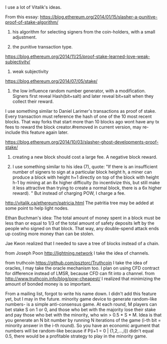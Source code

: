 I use a lot of Vitalik's ideas.

From this essay: https://blog.ethereum.org/2014/01/15/slasher-a-punitive-proof-of-stake-algorithm/

1) his algorithm for selecting signers from the coin-holders, with a small adjustment. 

2) the punitive transaction type. 

https://blog.ethereum.org/2014/11/25/proof-stake-learned-love-weak-subjectivity/

1) weak subjectivity 

https://blog.ethereum.org/2014/07/05/stake/

1) the low influence random number generator, with a modification. Signers first reveal Hash(bit+salt) and later reveal bit+salt when they collect their reward.


I use something similar to Daniel Larimer's transactions as proof of stake. Every transaction must reference the hash of one of the 10 most recent blocks. That way forks that start more than 10 blocks ago wont have any tx fees to reward the block creator.#removed in current version, may re-include this feature again later.

https://blog.ethereum.org/2014/10/03/slasher-ghost-developments-proof-stake/

1) creating a new block should cost a large fee. A negative block reward. 

2) I use something similar to his idea (7), quote: "If there is an insufficient number of signers to sign at a particular block height h, a miner can produce a block with height h+1 directly on top of the block with height h-1 by mining at an 8x higher difficulty (to incentivize this, but still make it less attractive than trying to create a normal block, there is a 6x higher reward). "
But instead of charging POW, I charge a fee. 

http://vitalik.ca/ethereum/patricia.html
The patritia tree may be added at some point to help light nodes.

Ethan Buchman's idea:
The total amount of money spent in a block must be less than or equal to 1/3 of the total amount of safety deposits left by the people who signed on that block. That way, any double-spend attack ends up costing more money than can be stolen. 

Jae Kwon realized that I needed to save a tree of blocks instead of a chain.

from Joseph Poon http://lightning.network I take the idea of channels.

from truthcoin https://github.com/psztorc/Truthcoin I take the idea of oracles, I may take the oracle mechanism too. I plan on using CFD contract for difference instead of LMSR, because CFD can fit into a channel. from http://www.truthcoin.info/blog/pow-cheapest/ I realized that minimizing the amount of bonded money is so important.


From a mailing list, forgot to write his name down. I didn't add this feature yet, but I may in the future.
minority game device to generate random-like numbers-
is a simple anti-consensus game. At each round, M players can bet stake S on 1 or 0, and those who bet with the majority lose their stake and pay those who bet with the minority, who win > 0.5 * S * M. Idea is that you generate an N bit number by running N iterations of the game (i-th bit = minority answer in the i-th round). So you have an economic argument that numbers will be random-like because if P(i+1 = 0 | {1,2,...,i}) didn't equal 0.5, there would be a profitable strategy to play in the minority game. 